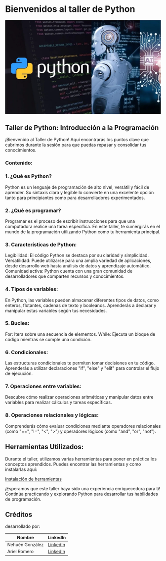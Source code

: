 # Bienvenidos al taller de Python

<p align="center">
  <img width="1000" src="img/code-your-python-programs.png">
  </p>

## Taller de Python: Introducción a la Programación

¡Bienvenido al Taller de Python! Aquí encontrarás los puntos clave que cubrimos durante la sesión para que puedas repasar y consolidar tus conocimientos.

### Contenido:
### 1. ¿Qué es Python?
Python es un lenguaje de programación de alto nivel, versátil y fácil de aprender. Su sintaxis clara y legible lo convierte en una excelente opción tanto para principiantes como para desarrolladores experimentados.

### 2. ¿Qué es programar?
Programar es el proceso de escribir instrucciones para que una computadora realice una tarea específica. En este taller, te sumergirás en el mundo de la programación utilizando Python como tu herramienta principal.

### 3. Características de Python:
Legibilidad: El código Python se destaca por su claridad y simplicidad.
Versatilidad: Puede utilizarse para una amplia variedad de aplicaciones, desde desarrollo web hasta análisis de datos y aprendizaje automático.
Comunidad activa: Python cuenta con una gran comunidad de desarrolladores que comparten recursos y conocimientos.
### 4. Tipos de variables:
En Python, las variables pueden almacenar diferentes tipos de datos, como enteros, flotantes, cadenas de texto y booleanos. Aprenderás a declarar y manipular estas variables según tus necesidades.

### 5. Bucles:
For: Itera sobre una secuencia de elementos.
While: Ejecuta un bloque de código mientras se cumple una condición.

### 6. Condicionales:
Las estructuras condicionales te permiten tomar decisiones en tu código. Aprenderás a utilizar declaraciones "if", "else" y "elif" para controlar el flujo de ejecución.

### 7. Operaciones entre variables:
Descubre cómo realizar operaciones aritméticas y manipular datos entre variables para realizar cálculos y tareas específicas.

### 8. Operaciones relacionales y lógicas:
Comprenderás cómo evaluar condiciones mediante operadores relacionales (como "==", "!=", "<", ">") y operadores lógicos (como "and", "or", "not").

## Herramientas Utilizados:
Durante el taller, utilizamos varias herramientas para poner en práctica los conceptos aprendidos. Puedes encontrar las herramientas y como instalarlas aquí:

[Instalación de herramientas](instalacion.md)

¡Esperamos que este taller haya sido una experiencia enriquecedora para ti! Continúa practicando y explorando Python para desarrollar tus habilidades de programación.
## Créditos
desarrollado por:

| Nombre | LinkedIn  |
|--------|-----------|
| Nehuén González   | [LinkedIn](https://www.linkedin.com/in/nehuen-gonzalez/) |
| Ariel Romero  | [LinkedIn](https://www.linkedin.com/in/ariel-w-romero/) |
